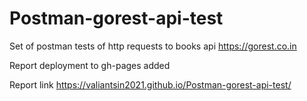 # Postman-gorest-api-test

Set of postman tests of http requests to books api https://gorest.co.in

Report deployment to gh-pages added

Report link https://valiantsin2021.github.io/Postman-gorest-api-test/
